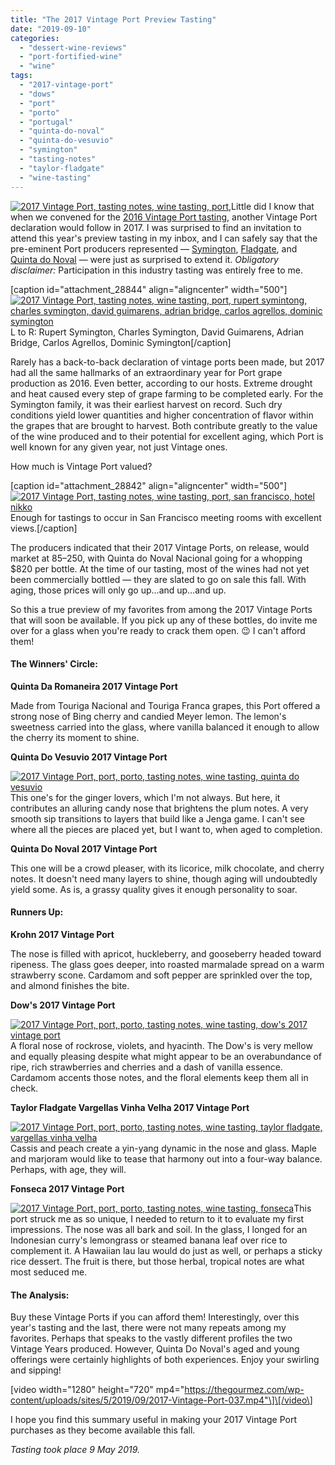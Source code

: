 ```yaml
---
title: "The 2017 Vintage Port Preview Tasting"
date: "2019-09-10"
categories: 
  - "dessert-wine-reviews"
  - "port-fortified-wine"
  - "wine"
tags: 
  - "2017-vintage-port"
  - "dows"
  - "port"
  - "porto"
  - "portugal"
  - "quinta-do-noval"
  - "quinta-do-vesuvio"
  - "symington"
  - "tasting-notes"
  - "taylor-fladgate"
  - "wine-tasting"
---
```


[![2017 Vintage Port, tasting notes, wine tasting, port, ](https://thegourmez.com/wp-content/uploads/sites/5/2019/09/2017-Vintage-Port-030-500x403.jpg)](https://thegourmez.com/wp-content/uploads/sites/5/2019/09/2017-Vintage-Port-030.jpg)Little did I know that when we convened for the [2016 Vintage Port tasting,](https://thegourmez.com/2018/11/27/2016-vintage-port-a-sign-of-good-things-to-comeand-good-drinking-now/) another Vintage Port declaration would follow in 2017. I was surprised to find an invitation to attend this year's preview tasting in my inbox, and I can safely say that the pre-eminent Port producers represented — [Symington](https://www.symington.com/), [Fladgate](https://fladgatepartnership.com/en/), and [Quinta do Noval](http://www.quintadonoval.com/en/) — were just as surprised to extend it. _Obligatory disclaimer:_ Participation in this industry tasting was entirely free to me.

\[caption id="attachment\_28844" align="aligncenter" width="500"\][![2017 Vintage Port, tasting notes, wine tasting, port, rupert symintong, charles symington, david guimarens, adrian bridge, carlos agrellos, dominic symington ](https://thegourmez.com/wp-content/uploads/sites/5/2019/09/2017-Vintage-Port-034-500x480.jpg)](https://thegourmez.com/wp-content/uploads/sites/5/2019/09/2017-Vintage-Port-034.jpg) L to R: Rupert Symington, Charles Symington, David Guimarens, Adrian Bridge, Carlos Agrellos, Dominic Symington\[/caption\]

Rarely has a back-to-back declaration of vintage ports been made, but 2017 had all the same hallmarks of an extraordinary year for Port grape production as 2016. Even better, according to our hosts. Extreme drought and heat caused every step of grape farming to be completed early. For the Symington family, it was their earliest harvest on record. Such dry conditions yield lower quantities and higher concentration of flavor within the grapes that are brought to harvest. Both contribute greatly to the value of the wine produced and to their potential for excellent aging, which Port is well known for any given year, not just Vintage ones.

How much is Vintage Port valued?

\[caption id="attachment\_28842" align="aligncenter" width="500"\][![2017 Vintage Port, tasting notes, wine tasting, port, san francisco, hotel nikko](https://thegourmez.com/wp-content/uploads/sites/5/2019/09/2017-Vintage-Port-029-500x365.jpg)](https://thegourmez.com/wp-content/uploads/sites/5/2019/09/2017-Vintage-Port-029.jpg) Enough for tastings to occur in San Francisco meeting rooms with excellent views.\[/caption\]

The producers indicated that their 2017 Vintage Ports, on release, would market at $85–$250, with Quinta do Noval Nacional going for a whopping $820 per bottle. At the time of our tasting, most of the wines had not yet been commercially bottled — they are slated to go on sale this fall. With aging, those prices will only go up…and up…and up.

So this a true preview of my favorites from among the 2017 Vintage Ports that will soon be available. If you pick up any of these bottles, do invite me over for a glass when you're ready to crack them open. 😉 I can't afford them!

#### The Winners' Circle:

**Quinta Da Romaneira 2017 Vintage Port**

Made from Touriga Nacional and Touriga Franca grapes, this Port offered a strong nose of Bing cherry and candied Meyer lemon. The lemon's sweetness carried into the glass, where vanilla balanced it enough to allow the cherry its moment to shine.

**Quinta Do Vesuvio 2017 Vintage Port**

[![2017 Vintage Port, port, porto, tasting notes, wine tasting, quinta do vesuvio](https://thegourmez.com/wp-content/uploads/sites/5/2019/09/2017-Vintage-Port-022-405x500.jpg)](https://thegourmez.com/wp-content/uploads/sites/5/2019/09/2017-Vintage-Port-022.jpg)This one's for the ginger lovers, which I'm not always. But here, it contributes an alluring candy nose that brightens the plum notes. A very smooth sip transitions to layers that build like a Jenga game. I can't see where all the pieces are placed yet, but I want to, when aged to completion.

**Quinta Do Noval 2017 Vintage Port**

This one will be a crowd pleaser, with its licorice, milk chocolate, and cherry notes. It doesn't need many layers to shine, though aging will undoubtedly yield some. As is, a grassy quality gives it enough personality to soar.

#### Runners Up:

**Krohn 2017 Vintage Port**

The nose is filled with apricot, huckleberry, and gooseberry headed toward ripeness. The glass goes deeper, into roasted marmalade spread on a warm strawberry scone. Cardamom and soft pepper are sprinkled over the top, and almond finishes the bite.

**Dow's 2017 Vintage Port**

[![2017 Vintage Port, port, porto, tasting notes, wine tasting, dow's 2017 vintage port](https://thegourmez.com/wp-content/uploads/sites/5/2019/09/2017-Vintage-Port-025-351x500.jpg)](https://thegourmez.com/wp-content/uploads/sites/5/2019/09/2017-Vintage-Port-025.jpg)A floral nose of rockrose, violets, and hyacinth. The Dow's is very mellow and equally pleasing despite what might appear to be an overabundance of ripe, rich strawberries and cherries and a dash of vanilla essence. Cardamom accents those notes, and the floral elements keep them all in check.

**Taylor Fladgate Vargellas Vinha Velha 2017 Vintage Port**

[![2017 Vintage Port, port, porto, tasting notes, wine tasting, taylor fladgate, vargellas vinha velha](https://thegourmez.com/wp-content/uploads/sites/5/2019/09/2017-Vintage-Port-016-375x500.jpg)](https://thegourmez.com/wp-content/uploads/sites/5/2019/09/2017-Vintage-Port-016.jpg)Cassis and peach create a yin-yang dynamic in the nose and glass. Maple and marjoram would like to tease that harmony out into a four-way balance. Perhaps, with age, they will.

**Fonseca 2017 Vintage Port**

[![2017 Vintage Port, port, porto, tasting notes, wine tasting, fonseca](https://thegourmez.com/wp-content/uploads/sites/5/2019/09/2017-Vintage-Port-017-334x500.jpg)](https://thegourmez.com/wp-content/uploads/sites/5/2019/09/2017-Vintage-Port-017.jpg)This port struck me as so unique, I needed to return to it to evaluate my first impressions. The nose was all bark and soil. In the glass, I longed for an Indonesian curry's lemongrass or steamed banana leaf over rice to complement it. A Hawaiian lau lau would do just as well, or perhaps a sticky rice dessert. The fruit is there, but those herbal, tropical notes are what most seduced me.

#### The Analysis:

Buy these Vintage Ports if you can afford them! Interestingly, over this year's tasting and the last, there were not many repeats among my favorites. Perhaps that speaks to the vastly different profiles the two Vintage Years produced. However, Quinta Do Noval's aged and young offerings were certainly highlights of both experiences. Enjoy your swirling and sipping!

\[video width="1280" height="720" mp4="https://thegourmez.com/wp-content/uploads/sites/5/2019/09/2017-Vintage-Port-037.mp4"\]\[/video\]

I hope you find this summary useful in making your 2017 Vintage Port purchases as they become available this fall.

_Tasting took place 9 May 2019._
